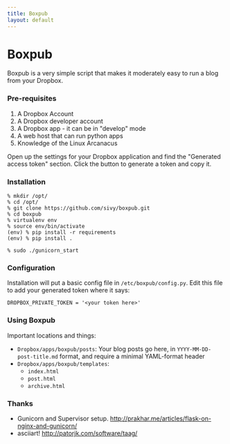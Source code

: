 ```yaml
---
title: Boxpub
layout: default
---
```

# Boxpub

Boxpub is a very simple script that makes it moderately easy to run a blog from your Dropbox.

### Pre-requisites

1. A Dropbox Account
2. A Dropbox developer account
3. A Dropbox app - it can be in "develop" mode
4. A web host that can run python apps
5. Knowledge of the Linux Arcanacus

Open up the settings for your Dropbox application and find the "Generated access token" section. Click the button to generate a token and copy it.

### Installation

    % mkdir /opt/
    % cd /opt/
    % git clone https://github.com/sivy/boxpub.git
    % cd boxpub
    % virtualenv env
    % source env/bin/activate
    (env) % pip install -r requirements
    (env) % pip install .

    % sudo ./gunicorn_start

### Configuration

Installation will put a basic config file in `/etc/boxpub/config.py`. Edit this file to add your generated token where it says:

    DROPBOX_PRIVATE_TOKEN = '<your token here>'

### Using Boxpub

Important locations and things:

* `Dropbox/apps/boxpub/posts`: Your blog posts go here, in `YYYY-MM-DD-post-title.md` format, and require a minimal YAML-format header
* `Dropbox/apps/boxpub/templates`:
    - `index.html`
    - `post.html`
    - `archive.html`



### Thanks

* Gunicorn and Supervisor setup. <http://prakhar.me/articles/flask-on-nginx-and-gunicorn/>
* asciiart! <http://patorjk.com/software/taag/>